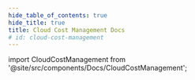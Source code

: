 ```yaml
---
hide_table_of_contents: true
hide_title: true
title: Cloud Cost Management Docs
# id: cloud-cost-management
---
```


<!-- # Cloud Cost Management -->

<!-- Custom component -->

import CloudCostManagement from '@site/src/components/Docs/CloudCostManagement';

<CloudCostManagement />
